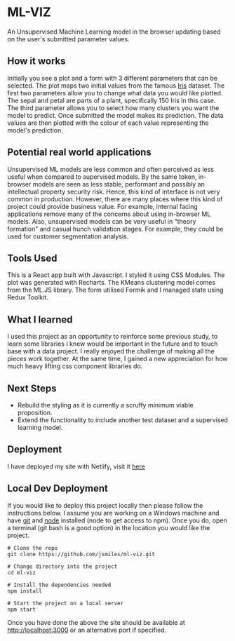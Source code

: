 # ML-VIZ
An Unsupervised Machine Learning model in the browser updating based on the user's submitted parameter values. 

## How it works
Initially you see a plot and a form with 3 different parameters that can be selected. The plot maps two initial values from the famous [Iris](https://en.wikipedia.org/wiki/Iris_flower_data_set) dataset. The first two parameters allow you to change what data you would like plotted. The sepal and petal are parts of a plant, specifically 150 Iris in this case. The third parameter allows you to select how many clusters you want the model to predict. Once submitted the model makes its prediction. The data values are then plotted with the colour of each value representing the model's prediction.

## Potential real world applications
Unsupervised ML models are less common and often perceived as less useful when compared to supervised models. By the same token, in-browser models are seen as less stable, performant and possibly an intellectual property security risk. Hence, this kind of interface is not very common in production. However, there are many places where this kind of project could provide business value. For example, internal facing applications remove many of the concerns about using in-browser ML models. Also, unsupervised models can be very useful in "theory formation" and casual hunch validation stages. For example, they could be used for customer segmentation analysis.

## Tools Used
This is a React app built with Javascript. I styled it using CSS Modules. The plot was generated with Recharts. The KMeans clustering model comes from the ML.JS library. The form utilised Formik and I managed state using Redux Toolkit. 

## What I learned
I used this project as an opportunity to reinforce some previous study, to learn some libraries I knew would be important in the future and to touch base with a data project. I really enjoyed the challenge of making all the pieces work together. At the same time, I gained a new appreciation for how much heavy lifting css component libraries do.   

## Next Steps
- Rebuild the styling as it is currently a scruffy minimum viable proposition. 
- Extend the functionality to include another test dataset and a supervised learning model. 

## Deployment
I have deployed my site with Netlify, visit it [here](https://boring-goldwasser-1ef6ff.netlify.app/)

## Local Dev Deployment
If you would like to deploy this project locally then please follow the instructions below. I assume you are working on a Windows machine and have [git](https://git-scm.com/) and [node](https://nodejs.org/en/) installed (node to get access to npm). Once you do, open a terminal (git bash is a good option) in the location you would like the project.

```
# Clone the repo
git clone https://github.com/jsmiles/ml-viz.git

# Change directory into the project
cd ml-viz

# Install the dependencies needed
npm install

# Start the project on a local server
npm start
```

Once you have done the above the site should be available at <http://localhost:3000> or an alternative port if specified. 


